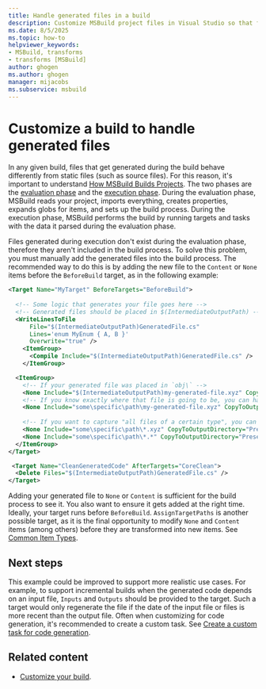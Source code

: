 ```yaml
---
title: Handle generated files in a build
description: Customize MSBuild project files in Visual Studio so that files generated during the build process are included in build output.
ms.date: 8/5/2025
ms.topic: how-to
helpviewer_keywords:
- MSBuild, transforms
- transforms [MSBuild]
author: ghogen
ms.author: ghogen
manager: mijacobs
ms.subservice: msbuild
---
```

# Customize a build to handle generated files

In any given build, files that get generated during the build behave differently from static files (such as source files). For this reason, it's important to understand [How MSBuild Builds Projects](build-process-overview.md). The two phases are the [evaluation phase](build-process-overview.md#evaluation-phase) and the [execution phase](build-process-overview.md#execution-phase). During the evaluation phase, MSBuild reads your project, imports everything, creates properties, expands globs for items, and sets up the build process. During the execution phase, MSBuild performs the build by running targets and tasks with the data it parsed during the evaluation phase.

Files generated during execution don't exist during the evaluation phase, therefore they aren't included in the build process. To solve this problem, you must manually add the generated files into the build process. The recommended way to do this is by adding the new file to the `Content` or `None` items before the `BeforeBuild` target, as in the following example:

```xml
<Target Name="MyTarget" BeforeTargets="BeforeBuild">
  
  <!-- Some logic that generates your file goes here -->
  <!-- Generated files should be placed in $(IntermediateOutputPath) -->
  <WriteLinesToFile
      File="$(IntermediateOutputPath)GeneratedFile.cs"
      Lines='enum MyEnum { A, B }'
      Overwrite="true" />
    <ItemGroup>
      <Compile Include="$(IntermediateOutputPath)GeneratedFile.cs" />
    </ItemGroup>

  <ItemGroup>
    <!-- If your generated file was placed in `obj\` -->
    <None Include="$(IntermediateOutputPath)my-generated-file.xyz" CopyToOutputDirectory="PreserveNewest"/>
    <!-- If you know exactly where that file is going to be, you can hard code the path. -->
    <None Include="some\specific\path\my-generated-file.xyz" CopyToOutputDirectory="PreserveNewest"/>
    
    <!-- If you want to capture "all files of a certain type", you can glob like so. -->
    <None Include="some\specific\path\*.xyz" CopyToOutputDirectory="PreserveNewest"/>
    <None Include="some\specific\path\*.*" CopyToOutputDirectory="PreserveNewest"/>
  </ItemGroup>
</Target>

 <Target Name="CleanGeneratedCode" AfterTargets="CoreClean">
  <Delete Files="$(IntermediateOutputPath)GeneratedFile.cs" />
</Target>
```

Adding your generated file to `None` or `Content` is sufficient for the build process to see it. You also want to ensure it gets added at the right time. Ideally, your target runs before `BeforeBuild`. `AssignTargetPaths` is another possible target, as it is the final opportunity to modify `None` and `Content` items (among others) before they are transformed into new items. See [Common Item Types](common-msbuild-project-items.md).

## Next steps

This example could be improved to support more realistic use cases. For example, to support incremental builds when the generated code depends on an input file, `Inputs` and `Outputs` should be provided to the target. Such a target would only regenerate the file if the date of the input file or files is more recent than the output file. Often when customizing for code generation, it's recommended to create a custom task. See [Create a custom task for code generation](./tutorial-custom-task-code-generation.md).

## Related content

- [Customize your build](customize-your-build.md).
